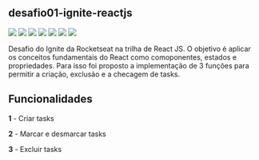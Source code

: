 ## desafio01-ignite-reactjs

![](https://img.shields.io/badge/React-20232A?style=for-the-badge&logo=react&logoColor=61DAFB) 
![](https://img.shields.io/badge/HTML5-E34F26?style=for-the-badge&logo=html5&logoColor=white) ![](https://img.shields.io/badge/Jest-C21325?style=for-the-badge&logo=jest&logoColor=white) ![](https://img.shields.io/badge/Sass-CC6699?style=for-the-badge&logo=sass&logoColor=white) ![](https://img.shields.io/badge/TypeScript-007ACC?style=for-the-badge&logo=typescript&logoColor=white) ![](https://img.shields.io/badge/JavaScript-F7DF1E?style=for-the-badge&logo=javascript&logoColor=black) 
![](https://img.shields.io/badge/Yarn-2C8EBB?style=for-the-badge&logo=yarn&logoColor=white) 

Desafio do Ignite da Rocketseat na trilha de React JS. O objetivo é aplicar os conceitos fundamentais do React como comoponentes, estados e propriedades.
Para isso foi proposto a implementação de 3 funções para permitir a criação, exclusão e a checagem de tasks.


## Funcionalidades

**1** - Criar tasks

**2** - Marcar e desmarcar tasks
    
**3** - Excluir tasks
